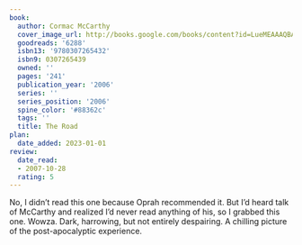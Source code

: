 ```yaml
---
book:
  author: Cormac McCarthy
  cover_image_url: http://books.google.com/books/content?id=LueMEAAAQBAJ&printsec=frontcover&img=1&zoom=1&source=gbs_api
  goodreads: '6288'
  isbn13: '9780307265432'
  isbn9: 0307265439
  owned: ''
  pages: '241'
  publication_year: '2006'
  series: ''
  series_position: '2006'
  spine_color: '#88362c'
  tags: ''
  title: The Road
plan:
  date_added: 2023-01-01
review:
  date_read:
  - 2007-10-28
  rating: 5
---
```


No, I didn’t read this one because Oprah recommended it. But I’d heard talk of McCarthy and realized I’d never read anything of his, so I grabbed this one. Wowza. Dark, harrowing, but not entirely despairing. A chilling picture of the post-apocalyptic experience.

